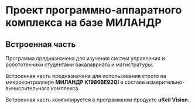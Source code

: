 # Проект программно-аппаратного комплекса на базе МИЛАНДР
## Встроенная часть

Программа предназначена для изучения систем управления и робототехники студентами бакалавриата и магистратуры.

Встроенная часть предназначена для использования строго на микроконтроллере **МИЛАНДР К1986ВЕ92QI** в составе измерительно-вычислительного комплекса.

Встроенная часть компилируется в программном продукте **uKeil Vision**.
